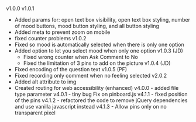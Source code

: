 v1.0.0
v1.0.1
  - Added params for:
    open text box visibility, open text box styling, number of mood buttons, mood button styling,
    and all button styling
  - Added meta to prevent zoom on mobile
  - fixed counter problems
v1.0.2
  - Fixed so mood is automatically selected when there is only one option
  - Added option to let you select mood when only one option
v1.0.3 (JD)
    - Fixed wrong counter when Ask Comment to No
    - Fixed the limitation of 3 pins to add on the picture
v1.0.4 (JD)
  - Fixed encoding of the question text
v1.0.5 (PF)
  - Fixed recording only comment when no feeling selected
v2.0.2
  - Added alt attribute to img
  - Created routing for web accessibility (enhanced)
v4.0.0 - added file type parameter
v4.0.1 - tiny bug Fix on pinboard.js
v4.1.1 - fixed position of the pins
v4.1.2 - refactored the code to remove jQuery dependencies and use vanilla javascript instead
v4.1.3 - Allow pins only on no transparent pixel
